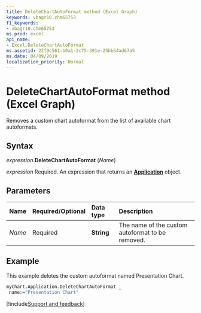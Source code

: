```yaml
---
title: DeleteChartAutoFormat method (Excel Graph)
keywords: vbagr10.chm65753
f1_keywords:
- vbagr10.chm65753
ms.prod: excel
api_name:
- Excel.DeleteChartAutoFormat
ms.assetid: 22f9c561-b0a1-2c75-391e-25bb54ad67a5
ms.date: 04/09/2019
localization_priority: Normal
---
```



# DeleteChartAutoFormat method (Excel Graph)

Removes a custom chart autoformat from the list of available chart autoformats.

## Syntax

_expression_.**DeleteChartAutoFormat** (_Name_)

_expression_ Required. An expression that returns an **[Application](excel.application-graph-object.md)** object.

## Parameters

|Name|Required/Optional|Data type|Description|
|:-----|:-----|:-----|:-----|
|_Name_ |Required |**String**|The name of the custom autoformat to be removed.|

## Example

This example deletes the custom autoformat named Presentation Chart.

```vb
myChart.Application.DeleteChartAutoFormat _ 
 name:="Presentation Chart" 

```



[!include[Support and feedback](~/includes/feedback-boilerplate.md)]